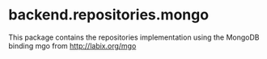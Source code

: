 backend.repositories.mongo
==
This package contains the repositories implementation using the MongoDB binding mgo from http://labix.org/mgo